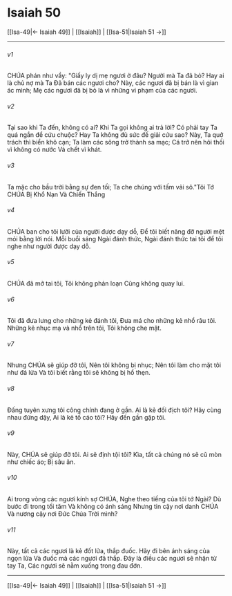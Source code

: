 # Isaiah 50

[[Isa-49|← Isaiah 49]] | [[Isaiah]] | [[Isa-51|Isaiah 51 →]]
***



###### v1 
CHÚA phán như vầy: "Giấy ly dị mẹ ngươi ở đâu? Người mà Ta đã bỏ? Hay ai là chủ nợ mà Ta Đã bán các ngươi cho? Này, các ngươi đã bị bán là vì gian ác mình; Mẹ các ngươi đã bị bỏ là vì những vi phạm của các ngươi. 

###### v2 
Tại sao khi Ta đến, không có ai? Khi Ta gọi không ai trả lời? Có phải tay Ta quá ngắn để cứu chuộc? Hay Ta không đủ sức đế giải cứu sao? Này, Ta quở trách thì biển khô cạn; Ta làm các sông trở thành sa mạc; Cá trở nên hôi thối vì không có nước Và chết vì khát. 

###### v3 
Ta mặc cho bầu trời bằng sự đen tối; Ta che chúng với tấm vải sô."Tôi Tớ CHÚA Bị Khổ Nạn Và Chiến Thắng 

###### v4 
CHÚA ban cho tôi lưỡi của người được dạy dỗ, Để tôi biết nâng đỡ người mệt mỏi bằng lời nói. Mỗi buổi sáng Ngài đánh thức, Ngài đánh thức tai tôi để tôi nghe như người được dạy dỗ. 

###### v5 
CHÚA đã mở tai tôi, Tôi không phản loạn Cũng không quay lui. 

###### v6 
Tôi đã đưa lưng cho những kẻ đánh tôi, Đưa má cho những kẻ nhổ râu tôi. Những kẻ nhục mạ và nhổ trên tôi, Tôi không che mặt. 

###### v7 
Nhưng CHÚA sẽ giúp đỡ tôi, Nên tôi không bị nhục; Nên tôi làm cho mặt tôi như đá lửa Và tôi biết rằng tôi sẽ không bị hổ thẹn. 

###### v8 
Đấng tuyên xưng tôi công chính đang ở gần. Ai là kẻ đối địch tôi? Hãy cùng nhau đứng dậy, Ai là kẻ tố cáo tôi? Hãy đến gần gặp tôi. 

###### v9 
Này, CHÚA sẽ giúp đỡ tôi. Ai sẽ định tội tôi? Kìa, tất cả chúng nó sẽ cũ mòn như chiếc áo; Bị sâu ăn. 

###### v10 
Ai trong vòng các ngươi kính sợ CHÚA, Nghe theo tiếng của tôi tớ Ngài? Dù bước đi trong tối tăm Và không có ánh sáng Nhưng tin cậy nơi danh CHÚA Và nương cậy nơi Đức Chúa Trời mình? 

###### v11 
Này, tất cả các ngươi là kẻ đốt lửa, thắp đuốc. Hãy đi bên ánh sáng của ngọn lửa Và đuốc mà các ngươi đã thắp. Đây là điều các ngươi sẽ nhận từ tay Ta, Các ngươi sẽ nằm xuống trong đau đớn.

***
[[Isa-49|← Isaiah 49]] | [[Isaiah]] | [[Isa-51|Isaiah 51 →]]
